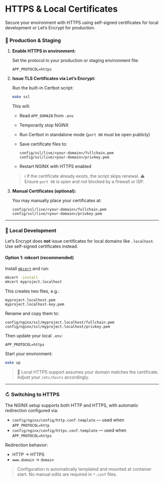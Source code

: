 # HTTPS & Local Certificates

Secure your environment with HTTPS using self-signed certificates for local development or Let’s Encrypt for production.

### 🔐 Production & Staging

1. **Enable HTTPS in environment:**

   Set the protocol in your production or staging environment file:

   ```dotenv
   APP_PROTOCOL=https
   ```

2. **Issue TLS Certificates via Let’s Encrypt:**

   Run the built-in Certbot script:

   ```bash
   make ssl
   ```

   This will:

    * Read `APP_DOMAIN` from `.env`

    * Temporarily stop NGINX

    * Run Certbot in standalone mode (`port 80` must be open publicly)

    * Save certificate files to:

      ```
      config/ssl/live/<your-domain>/fullchain.pem
      config/ssl/live/<your-domain>/privkey.pem
      ```

    * Restart NGINX with HTTPS enabled

   > ℹ️ If the certificate already exists, the script skips renewal.
   > ⚠️ Ensure `port 80` is open and not blocked by a firewall or ISP.

3. **Manual Certificates (optional):**

   You may manually place your certificates at:

   ```
   config/ssl/live/<your-domain>/fullchain.pem
   config/ssl/live/<your-domain>/privkey.pem
   ```

---

### 🧪 Local Development

Let’s Encrypt does **not** issue certificates for local domains like `.localhost`. Use self-signed certificates instead.

#### Option 1: mkcert (recommended)

Install [`mkcert`](https://github.com/FiloSottile/mkcert) and run:

```bash
mkcert -install
mkcert myproject.localhost
```

This creates two files, e.g.:

```
myproject.localhost.pem
myproject.localhost-key.pem
```

Rename and copy them to:

```
config/nginx/ssl/myproject.localhost/fullchain.pem
config/nginx/ssl/myproject.localhost/privkey.pem
```

Then update your local `.env`:

```dotenv
APP_PROTOCOL=https
```

Start your environment:

```bash
make up
```

> 📌 Local HTTPS support assumes your domain matches the certificate. Adjust your `/etc/hosts` accordingly.

---

### ↻ Switching to HTTPS

The NGINX setup supports both HTTP and HTTPS, with automatic redirection configured via:

* `config/nginx/config/http.conf.template` — used when `APP_PROTOCOL=http`
* `config/nginx/config/https.conf.template` — used when `APP_PROTOCOL=https`

Redirection behavior:

* HTTP → HTTPS
* `www.domain` → `domain`

> Configuration is automatically templated and mounted at container start. No manual edits are required in `*.conf` files.
